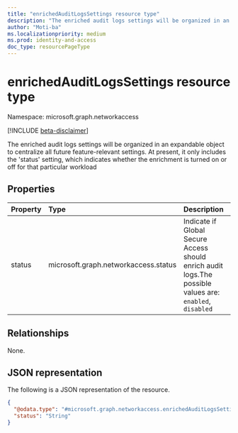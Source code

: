 ```yaml
---
title: "enrichedAuditLogsSettings resource type"
description: "The enriched audit logs settings will be organized in an expandable object to centralize all future feature-relevant settings. At present, it only includes the 'status' setting, which indicates whether the enrichment is turned on or off for that particular workload"
author: "Moti-ba"
ms.localizationpriority: medium
ms.prod: identity-and-access
doc_type: resourcePageType
---
```


# enrichedAuditLogsSettings resource type

Namespace: microsoft.graph.networkaccess

[!INCLUDE [beta-disclaimer](../../includes/beta-disclaimer.md)]

The enriched audit logs settings will be organized in an expandable object to centralize all future feature-relevant settings. At present, it only includes the 'status' setting, which indicates whether the enrichment is turned on or off for that particular workload

## Properties
|Property|Type|Description|
|:---|:---|:---|
|status|microsoft.graph.networkaccess.status|Indicate if Global Secure Access should enrich audit logs.The possible values are: `enabled`, `disabled`|

## Relationships
None.

## JSON representation
The following is a JSON representation of the resource.
<!-- {
  "blockType": "resource",
  "@odata.type": "microsoft.graph.networkaccess.enrichedAuditLogsSettings"
}
-->
``` json
{
  "@odata.type": "#microsoft.graph.networkaccess.enrichedAuditLogsSettings",
  "status": "String"
}
```

